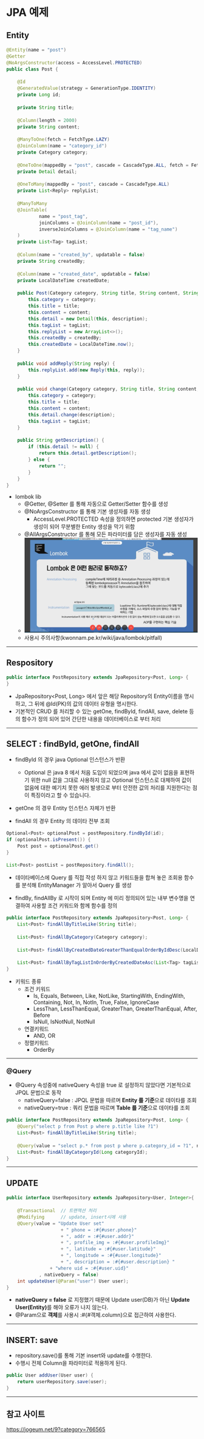 # JPA 예제


## Entity
```java
@Entity(name = "post")
@Getter
@NoArgsConstructor(access = AccessLevel.PROTECTED)
public class Post {

    @Id
    @GeneratedValue(strategy = GenerationType.IDENTITY)
    private Long id;

    private String title;

    @Column(length = 2000)
    private String content;

    @ManyToOne(fetch = FetchType.LAZY)
    @JoinColumn(name = "category_id")
    private Category category;

    @OneToOne(mappedBy = "post", cascade = CascadeType.ALL, fetch = FetchType.LAZY)
    private Detail detail;

    @OneToMany(mappedBy = "post", cascade = CascadeType.ALL)
    private List<Reply> replyList;

    @ManyToMany
    @JoinTable(
            name = "post_tag",
            joinColumns = @JoinColumn(name = "post_id"),
            inverseJoinColumns = @JoinColumn(name = "tag_name")
    )
    private List<Tag> tagList;

    @Column(name = "created_by", updatable = false)
    private String createdBy;

    @Column(name = "created_date", updatable = false)
    private LocalDateTime createdDate;

    public Post(Category category, String title, String content, String description, List<Tag> tagList, String createdBy) {
        this.category = category;
        this.title = title;
        this.content = content;
        this.detail = new Detail(this, description);
        this.tagList = tagList;
        this.replyList = new ArrayList<>();
        this.createdBy = createdBy;
        this.createdDate = LocalDateTime.now();
    }

    public void addReply(String reply) {
        this.replyList.add(new Reply(this, reply));
    }

    public void change(Category category, String title, String content, String description, List<Tag> tagList) {
        this.category = category;
        this.title = title;
        this.content = content;
        this.detail.change(description);
        this.tagList = tagList;
    }

    public String getDescription() {
        if (this.detail != null) {
            return this.detail.getDescription();
        } else {
            return "";
        }
    }
}
```
- lombok lib
    - @Getter, @Setter 를 통해 자동으로 Getter/Setter 함수를 생성
    - @NoArgsConstructor 를 통해 기본 생성자를 자동 생성
        - AccessLevel.PROTECTED 속성을 정의하면 protected 기본 생성자가 생성이 되어 무분별한 Entity 생성을 막기 위함
    - @AllArgsConstructor 를 통해 모든 파라미터를 담은 생성자를 자동 생성    
    - <img src="./img/lombok.JPG">
    - 사용시 주의사항(kwonnam.pe.kr/wiki/java/lombok/pitfall) 
***

## Respository

```java
public interface PostRepository extends JpaRepository<Post, Long> {
}
```
- JpaRepository<Post, Long> 에서 앞은 해당 Repository의 Entity이름을 명시하고, 그 뒤에 @Id(PK)의 값의 데이터 유형을 명시한다.
- 기본적인 CRUD 를 처리할 수 있는 getOne, findById, findAll, save, delete 등의 함수가 정의 되어 있어 간단한 내용을 데이터베이스로 부터 처리 

***

## SELECT : findById, getOne, findAll
- findById 의 경우 java Optional 인스턴스가 반환
    - Optional 은 java 8 에서 처음 도입이 되었으며 java 에서 값이 없음을 표현하기 위한 null 값을 그대로 사용하지 않고 Optional 인스턴스로 대체하여 값이 없음에 대한 예기치 못한 에러 발생으로 부터 안전한 값의 처리를 지원한다는 점이 특징이라고 할 수 있습니다.
- getOne 의 경우 Entity 인스턴스 자체가 반환

- findAll 의 경우 Entity 의 데이타 전부 조회

```java
Optional<Post> optionalPost = postRepository.findById(id);
if (optionalPost.isPresent()) {
    Post post = optionalPost.get()
}

List<Post> postList = postRepository.findAll();
```

- 데이타베이스에 Query 를 직접 작성 하지 않고 키워드들을 합쳐 놓은 조회용 함수를 분석해 EntityManager 가 알아서 Query 를 생성

- findBy, findAllBy 로 시작이 되며 Entity 에 미리 정의되어 있는 내부 변수명을 연결하여 사용할 조건 키워드와 함께 함수를 정의

```java
public interface PostRepository extends JpaRepository<Post, Long> {
    List<Post> findAllByTitleLike(String title);

    List<Post> findAllByCategory(Category category);

    List<Post> findAllByCreatedDateGreaterThanEqualOrderByIdDesc(LocalDateTime localDateTime);

    List<Post> findAllByTagListInOrderByCreatedDateAsc(List<Tag> tagList);
}
```
- 키워드 종류
    - 조건 키워드
        - Is, Equals, Between, Like, NotLike, StartingWith, EndingWith, Containing, Not, In, NotIn, True, False, IgnoreCase
        - LessThan, LessThanEqual, GreaterThan, GreaterThanEqual, After, Before
        - IsNull, IsNotNull, NotNull
    - 연결키워드
        - AND, OR
    - 정렬키워드
        - OrderBy


***

### @Query
- @Query 속성중에 nativeQuery 속성을 true 로 설정하지 않았다면 기본적으로 JPQL 문법으로 동작
    - nativeQuery=false : JPQL 문법을 따르며 <b>Entity 를 기준</b>으로 데이타를 조회
    - nativeQuery=true  : 쿼리 문법을 따르며 <b>Table 를 기준</b>으로 데이타를 조회
```java
public interface PostRepository extends JpaRepository<Post, Long> {
    @Query("select p from Post p where p.title like ?1")
    List<Post> findAllByTitleLike(String title);

    @Query(value = "select p.* from post p where p.category_id = ?1", nativeQuery = true)
    List<Post> findAllByCategoryId(Long categoryId);
}
```

***

## UPDATE

```java
public interface UserRepository extends JpaRepository<User, Integer>{
	
	@Transactional  // 트랜잭션 처리
	@Modifying      // update, insert시에 사용
	@Query(value = "Update User set"
					+ " phone = :#{#user.phone}"
					+ ", addr = :#{#user.addr}"
					+ ", profile_img = :#{#user.profileImg}"
					+ ", latitude = :#{#user.latitude}"
					+ ", longitude = :#{#user.longitude}"
					+ ", description = :#{#user.description} "
				+ "where uid = :#{#user.uid}"
			, nativeQuery = false)
	int updateUser(@Param("user") User user);
}
```
- <b>nativeQuery = false</b> 로 지정했기 때문에 Update user(DB)가 아닌 <b>Update User(Entity)</b>를 해야 오류가 나지 않는다.
- @Param으로 <b>객체</b>를 사용시 :#{#객체.column}으로 접근하여 사용한다.

***

## INSERT: save
- repository.save()를 통해 기본 insert와 update를 수행한다.
- 수행시 전체 Column을 파라미터로 적용하게 된다.
```java
public User addUser(User user) {
    return userRepository.save(user);
}
```



***

## 참고 사이트
https://jogeum.net/9?category=766565